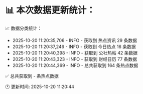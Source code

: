 📊 本次数据更新统计：
==========================

📈 数据分类统计：
- 2025-10-20 11:20:35,706 - INFO - 获取到 热点资讯 29 条数据
- 2025-10-20 11:20:37,246 - INFO - 获取到 今日热点 16 条数据
- 2025-10-20 11:20:40,398 - INFO - 获取到 公社热帖 42 条数据
- 2025-10-20 11:20:43,323 - INFO - 获取到 财经日历 77 条数据
- 2025-10-20 11:20:44,369 - INFO - 总共获取到 164 条热点数据

✅ 总共获取到 - 条热点数据

🕐 更新时间: 2025-10-20 11:20:44

